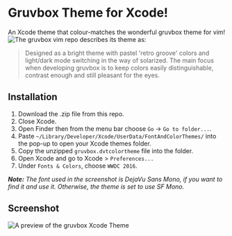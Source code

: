 # Gruvbox Theme for Xcode!

An Xcode theme that colour-matches the wonderful gruvbox theme for vim! ![The gruvbox vim repo](https://github.com/morhetz/gruvbox) describes its theme as: 

> Designed as a bright theme with pastel 'retro groove' colors and light/dark mode switching in the way of solarized. The main focus when developing gruvbox is to keep colors easily distinguishable, contrast enough and still pleasant for the eyes.

## Installation
1. Download the .zip file from this repo.
1. Close Xcode.
1. Open Finder then from the menu bar choose `Go` -> `Go to folder...`.
1. Paste `~/Library/Developer/Xcode/UserData/FontAndColorThemes/` into the pop-up to open your Xcode themes folder.
1. Copy the unzipped `gruvbox.dvtcolortheme` file into the folder.
1. Open Xcode and go to Xcode > `Preferences...`
1. Under `Fonts & Colors`, choose `WWDC 2016`.

_**Note:** The font used in the screenshot is DejaVu Sans Mono, if you want to find it and use it. Otherwise, the theme is set to use SF Mono._

## Screenshot

![A preview of the gruvbox Xcode Theme](https://github.com/jstheoriginal/gruvbox-theme-for-xcode/blob/master/Preview.png)